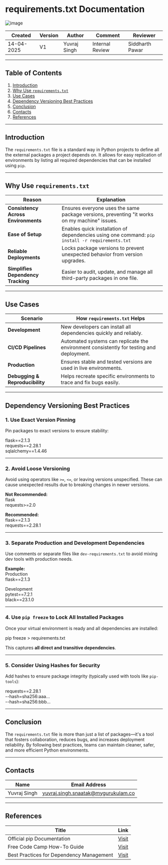 
# requirements.txt Documentation
![image](https://cdn.hashnode.com/res/hashnode/image/upload/v1637422966499/jx6h36yHp.jpeg)

| Created     | Version | Author        | Comment            | Reviewer         |
|-------------|---------|---------------|---------------------|------------------|
| 14-04-2025  | V1      | Yuvraj Singh  | Internal Review     | Siddharth Pawar  |

---

## **Table of Contents**

1. [Introduction](#introduction)  
2. [Why Use `requirements.txt`](#why-use-requirementstxt)  
3. [Use Cases](#use-cases)  
4. [Dependency Versioning Best Practices](#dependency-versioning-best-practices)  
5. [Conclusion](#conclusion)  
6. [Contacts](#contacts)  
7. [References](#references)  

---

## Introduction

The `requirements.txt` file is a standard way in Python projects to define all the external packages a project depends on. It allows for easy replication of environments by listing all required dependencies that can be installed using `pip`.

---

## Why Use `requirements.txt`

| **Reason**                       | **Explanation**                                                                                      |
|----------------------------------|--------------------------------------------------------------------------------------------------------|
| **Consistency Across Environments** | Ensures everyone uses the same package versions, preventing "it works on my machine" issues.         |
| **Ease of Setup**               | Enables quick installation of dependencies using one command: `pip install -r requirements.txt`      |
| **Reliable Deployments**        | Locks package versions to prevent unexpected behavior from version upgrades.                         |
| **Simplifies Dependency Tracking** | Easier to audit, update, and manage all third-party packages in one file.                             |

---

## Use Cases

| **Scenario**             | **How `requirements.txt` Helps**                                                                 |
|--------------------------|--------------------------------------------------------------------------------------------------|
| **Development**          | New developers can install all dependencies quickly and reliably.                               |
| **CI/CD Pipelines**      | Automated systems can replicate the environment consistently for testing and deployment.        |
| **Production**           | Ensures stable and tested versions are used in live environments.                              |
| **Debugging & Reproducibility** | Helps recreate specific environments to trace and fix bugs easily.                             |

---

## Dependency Versioning Best Practices

### 1. Use Exact Version Pinning

Pin packages to exact versions to ensure stability: 

flask==2.1.3 \
requests==2.28.1 \
sqlalchemy==1.4.46 

---

### 2. Avoid Loose Versioning

Avoid using operators like `>=`, `<=`, or leaving versions unspecified. These can cause unexpected results due to breaking changes in newer versions. 

**Not Recommended:** \
flask \
requests>=2.0 

**Recommended:** \
flask==2.1.3 \
requests==2.28.1 

---

### 3. Separate Production and Development Dependencies

Use comments or separate files like `dev-requirements.txt` to avoid mixing dev tools with production needs.

**Example:** \
Production \
flask==2.1.3 

Development \
pytest==7.2.1 \
black==23.1.0 

---

### 4. Use `pip freeze` to Lock All Installed Packages

Once your virtual environment is ready and all dependencies are installed: 

pip freeze > requirements.txt 

This captures **all direct and transitive dependencies**.

---

### 5. Consider Using Hashes for Security

Add hashes to ensure package integrity (typically used with tools like `pip-tools`): 

requests==2.28.1 \
--hash=sha256:aaa... \
--hash=sha256:bbb...

---

## Conclusion

The `requirements.txt` file is more than just a list of packages—it's a tool that fosters collaboration, reduces bugs, and increases deployment reliability. By following best practices, teams can maintain cleaner, safer, and more efficient Python environments.

---

## Contacts

| Name         | Email Address                                 |
|--------------|-----------------------------------------------|
| Yuvraj Singh | yuvraj.singh.snaatak@mygurukulam.co           |

---

## References

| **Title**                               | **Link**                                                                 |
|------------------------------------------|-------------------------------------------------------------------------|
| Official pip Documentation               | [Visit](https://pip.pypa.io/en/stable/reference/requirements-file-format/) |
| Free Code Camp How-To Guide    | [Visit](https://www.freecodecamp.org/news/python-requirementstxt-explained/)              |
| Best Practices for Dependency Management | [Visit](https://docs.python-guide.org/dev/virtualenvs/#requirements-files) |
